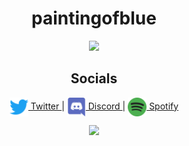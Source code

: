 <h1 align="center">paintingofblue</h1>
<p align="center">
  <img align"center" src="https://github-readme-stats.vercel.app/api/top-langs/?username=paintingofblue&layout=compact&theme=transparent">
</p>

<h2 align="center">Socials</h2>
<p align="center">
  <a align="center" href="https://twitter.com/catlover4956782"> 
    <img align="center" src="https://github.com/paintingofblue/paintingofblue/blob/main/Twitter.png?raw=true" height="30px" width="30px"/>
    Twitter 
  </a>  |
  
  <a align="center" href="https://discord.com/users/884947813744640020">
    <img align="center" src="https://github.com/paintingofblue/paintingofblue/blob/main/Discord.png?raw=true" height="30px" width="30px"/>
    Discord 
  </a>  |

  <a align="center" href="https://open.spotify.com/user/312fyo5jilgh4eecivqqexz7ynq4?si=8a40a30f2f0b4371">
    <img align="center" src="https://github.com/paintingofblue/paintingofblue/blob/main/Spotify.png?raw=true" height="30px" width="30px"/>
    Spotify
  </a>
</p>

<p align="center">
 <img src="https://spotify-github-profile.vercel.app/api/view?uid=312fyo5jilgh4eecivqqexz7ynq4&cover_image=true&theme=novatorem&show_offline=false&background_color=0f0f0f&bar_color=ffffff&bar_color_cover=true"/>
</p>
